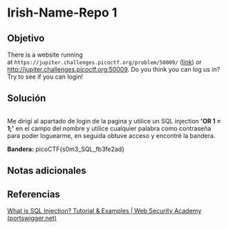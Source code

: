 # Irish-Name-Repo 1
## Objetivo

There is a website running at `https://jupiter.challenges.picoctf.org/problem/50009/` ([link](https://jupiter.challenges.picoctf.org/problem/50009/)) or http://jupiter.challenges.picoctf.org:50009. Do you think you can log us in? Try to see if you can login!
## Solución

```shell

```

Me dirigí al apartado de login de la pagina y utilice un SQL injection **'OR 1 = 1;'** en el campo del nombre y utilice cualquier palabra como contraseña para poder loguearme, en seguida obtuve acceso y encontré la bandera.

**Bandera:** picoCTF{s0m3_SQL_fb3fe2ad}
## Notas adicionales
## Referencias

[What is SQL Injection? Tutorial & Examples | Web Security Academy (portswigger.net)](https://portswigger.net/web-security/sql-injection)